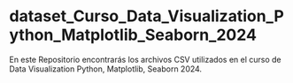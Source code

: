 # dataset_Curso_Data_Visualization_Python_Matplotlib_Seaborn_2024
En este Repositorio encontrarás los archivos CSV utilizados en el curso de Data Visualization Python, Matplotlib, Seaborn 2024. 
